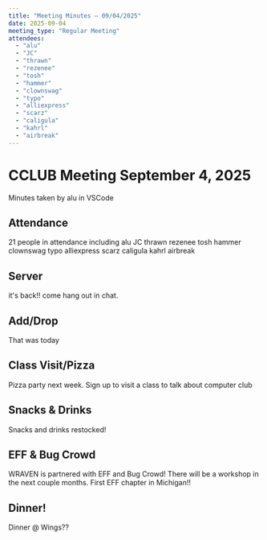 ```yaml
---
title: "Meeting Minutes – 09/04/2025"
date: 2025-09-04
meeting_type: "Regular Meeting"
attendees:
  - "alu"
  - "JC"
  - "thrawn"
  - "rezenee"
  - "tosh"
  - "hammer"
  - "clownswag"
  - "typo"
  - "alliexpress"
  - "scarz"
  - "caligula"
  - "kahrl"
  - "airbreak"
---
```


# CCLUB Meeting September 4, 2025

Minutes taken by alu in VSCode

## Attendance
21 people in attendance including alu JC thrawn rezenee tosh hammer clownswag typo alliexpress scarz caligula kahrl airbreak

## Server 

it's back!! come hang out in chat. 

## Add/Drop

That was today

## Class Visit/Pizza

Pizza party next week. Sign up to visit a class to talk about computer club

## Snacks & Drinks

Snacks and drinks restocked! 

## EFF & Bug Crowd

WRAVEN is partnered with EFF and Bug Crowd! There will be a workshop in the next couple months.
First EFF chapter in Michigan!! 

## Dinner! 

Dinner @ Wings?? 